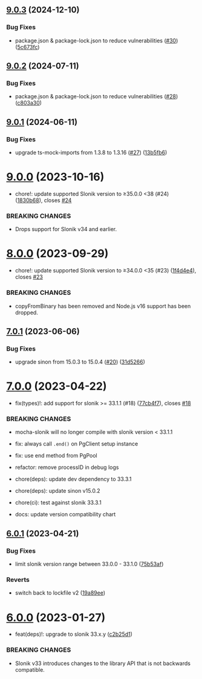 ## [9.0.3](https://github.com/AndrewJo/mocha-slonik/compare/v9.0.2...v9.0.3) (2024-12-10)


### Bug Fixes

* package.json & package-lock.json to reduce vulnerabilities ([#30](https://github.com/AndrewJo/mocha-slonik/issues/30)) ([5c673fc](https://github.com/AndrewJo/mocha-slonik/commit/5c673fc77410e1732fde569a9e72447a3b91e483))

## [9.0.2](https://github.com/AndrewJo/mocha-slonik/compare/v9.0.1...v9.0.2) (2024-07-11)


### Bug Fixes

* package.json & package-lock.json to reduce vulnerabilities ([#28](https://github.com/AndrewJo/mocha-slonik/issues/28)) ([c803a30](https://github.com/AndrewJo/mocha-slonik/commit/c803a305f638de68935211f20b8b5720d639f708))

## [9.0.1](https://github.com/AndrewJo/mocha-slonik/compare/v9.0.0...v9.0.1) (2024-06-11)


### Bug Fixes

* upgrade ts-mock-imports from 1.3.8 to 1.3.16 ([#27](https://github.com/AndrewJo/mocha-slonik/issues/27)) ([13b5fb6](https://github.com/AndrewJo/mocha-slonik/commit/13b5fb623284335abae2e12b640073be893a6a1e))

# [9.0.0](https://github.com/AndrewJo/mocha-slonik/compare/v8.0.0...v9.0.0) (2023-10-16)


* chore!: update supported Slonik version to ≥35.0.0 <38 (#24) ([1830b68](https://github.com/AndrewJo/mocha-slonik/commit/1830b68a6a0e0209553c0d83a27b3bbeed2cf7e0)), closes [#24](https://github.com/AndrewJo/mocha-slonik/issues/24)


### BREAKING CHANGES

* Drops support for Slonik v34 and earlier.

# [8.0.0](https://github.com/AndrewJo/mocha-slonik/compare/v7.0.1...v8.0.0) (2023-09-29)


* chore!: update supported Slonik version to ≥34.0.0 <35 (#23) ([1f4d4e4](https://github.com/AndrewJo/mocha-slonik/commit/1f4d4e410810230fb511ce6a7ced7019924d24c9)), closes [#23](https://github.com/AndrewJo/mocha-slonik/issues/23)


### BREAKING CHANGES

* copyFromBinary has been removed and Node.js v16 support has been dropped.

## [7.0.1](https://github.com/AndrewJo/mocha-slonik/compare/v7.0.0...v7.0.1) (2023-06-06)


### Bug Fixes

* upgrade sinon from 15.0.3 to 15.0.4 ([#20](https://github.com/AndrewJo/mocha-slonik/issues/20)) ([31d5266](https://github.com/AndrewJo/mocha-slonik/commit/31d5266352b36d8951db28baffebca0da438255e))

# [7.0.0](https://github.com/AndrewJo/mocha-slonik/compare/v6.0.1...v7.0.0) (2023-04-22)


* fix(types)!: add support for slonik >= 33.1.1 (#18) ([77cb4f7](https://github.com/AndrewJo/mocha-slonik/commit/77cb4f730131815b73825d9c75232a83d145f38a)), closes [#18](https://github.com/AndrewJo/mocha-slonik/issues/18)


### BREAKING CHANGES

* mocha-slonik will no longer compile with slonik version < 33.1.1

* fix: always call `.end()` on PgClient setup instance

* fix: use end method from PgPool

* refactor: remove processID in debug logs

* chore(deps): update dev dependency to 33.3.1

* chore(deps): update sinon v15.0.2

* chore(ci): test against slonik 33.3.1

* docs: update version compatibility chart

## [6.0.1](https://github.com/AndrewJo/mocha-slonik/compare/v6.0.0...v6.0.1) (2023-04-21)


### Bug Fixes

* limit slonik version range between 33.0.0 - 33.1.0 ([75b53af](https://github.com/AndrewJo/mocha-slonik/commit/75b53af0e13f8072ed5af820825b4db38bd406ff))


### Reverts

* switch back to lockfile v2 ([19a89ee](https://github.com/AndrewJo/mocha-slonik/commit/19a89ee594bbafd4d95c9ebe96972579664d688a))

# [6.0.0](https://github.com/AndrewJo/mocha-slonik/compare/v5.0.1...v6.0.0) (2023-01-27)


* feat(deps)!: upgrade to slonik 33.x.y ([c2b25d1](https://github.com/AndrewJo/mocha-slonik/commit/c2b25d16cd0fd1e24cfd1191ead969a147db1882))


### BREAKING CHANGES

* Slonik v33 introduces changes to the library API that
is not backwards compatible.

